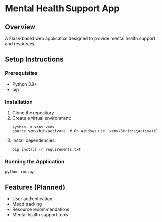 # Mental Health Support App

## Overview
A Flask-based web application designed to provide mental health support and resources.

## Setup Instructions

### Prerequisites
- Python 3.8+
- pip

### Installation
1. Clone the repository
2. Create a virtual environment:
   ```
   python -m venv venv
   source venv/bin/activate  # On Windows use `venv\Scripts\activate`
   ```
3. Install dependencies:
   ```
   pip install -r requirements.txt
   ```

### Running the Application
```
python run.py
```

## Features (Planned)
- User authentication
- Mood tracking
- Resource recommendations
- Mental health support tools

